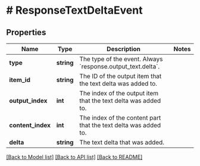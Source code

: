 # # ResponseTextDeltaEvent

## Properties

Name | Type | Description | Notes
------------ | ------------- | ------------- | -------------
**type** | **string** | The type of the event. Always &#x60;response.output_text.delta&#x60;. |
**item_id** | **string** | The ID of the output item that the text delta was added to. |
**output_index** | **int** | The index of the output item that the text delta was added to. |
**content_index** | **int** | The index of the content part that the text delta was added to. |
**delta** | **string** | The text delta that was added. |

[[Back to Model list]](../../README.md#models) [[Back to API list]](../../README.md#endpoints) [[Back to README]](../../README.md)
